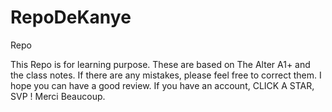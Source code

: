 # RepoDeKanye
Repo

This Repo is for learning purpose.
These are based on The Alter A1+ and the class notes.
If there are any mistakes, please feel free to correct them. I hope you can have a good review.
If you have an account, CLICK A STAR, SVP !
Merci Beaucoup.
